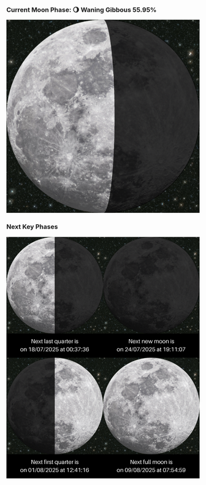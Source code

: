 ### Current Moon Phase: 🌖 Waning Gibbous 55.95%
![Moon Phase](moonphase.png)
### Next Key Phases
![Gallery](gallery.png)